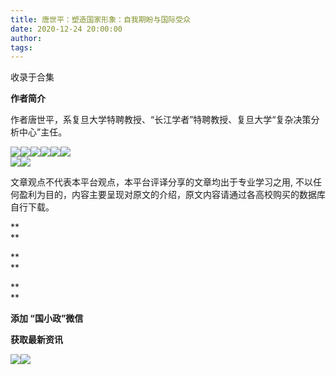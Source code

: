 ```yaml
---
title: 唐世平：塑造国家形象：自我期盼与国际受众
date: 2020-12-24 20:00:00
author: 
tags: 
---
```



收录于合集

**作者简介**

作者唐世平，系复旦大学特聘教授、“长江学者”特聘教授、复旦大学“复杂决策分析中心”主任。

![](/images/1733/2.png)![](/images/1733/3.png)![](/images/1733/4.jpeg)![](/images/1733/5.png)![](/images/1733/6.jpeg)![](/images/1733/7.png)  
![](/images/1733/8.png)![](/images/1733/9.png)

  

文章观点不代表本平台观点，本平台评译分享的文章均出于专业学习之用, 不以任何盈利为目的，内容主要呈现对原文的介绍，原文内容请通过各高校购买的数据库自行下载。

 **  
**

 **  
**

 **  
**

 **添加 “国小政”微信**

 **获取最新资讯**

![](/images/1733/10.jpeg)![](/images/1733/11.gif)  


